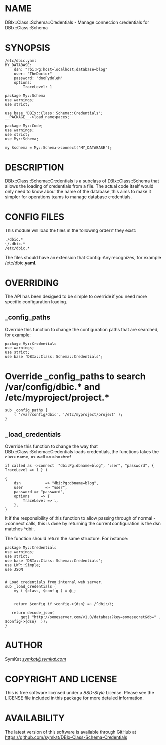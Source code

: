 # NAME

DBIx::Class::Schema::Credentials - Manage connection credentials for DBIx::Class::Schema

# SYNOPSIS

    /etc/dbic.yaml
    MY_DATABASE:
        dsn: "rbi:Pg:host=localhost;database=blog"
        user: "TheDoctor"
        password: "dnoPydoleM"
        options:
            TraceLevel: 1

    package My::Schema
    use warnings;
    use strict;

    use base 'DBIx::Class::Schema::Credentials';
    __PACKAGE__->load_namespaces;

    package My::Code;
    use warnings;
    use strict;
    use My::Schema;

    my $schema = My::Schema->connect('MY_DATABASE');

# DESCRIPTION

DBIx::Class::Schema::Credentials is a subclass of DBIx::Class::Schema that allows the loading of credentials from a file.  The actual code itself would only need to know about the name of the database, this aims to make it simpler for operations teams to manage database credentials.

# CONFIG FILES

This module will load the files in the following order if they exist:

    ./dbic.*
    ~/.dbic.*
    /etc/dbic.*

The files should have an extension that Config::Any recognizes, for example /etc/dbic.__yaml__.

# OVERRIDING

The API has been designed to be simple to override if you need more specific configuration loading.

## _config_paths

Override this function to change the configuration paths that are searched, for example:

    package My::Credentials
    use warnings;
    use strict;
    use base 'DBIx::Class::Schema::Credentials';
    

   # Override _config_paths to search /var/config/dbic.* and /etc/myproject/project.*
    sub _config_paths {
        ( '/var/config/dbic', '/etc/myproject/project' );
    }

## _load_credentials

Override this function to change the way that DBIx::Class::Schema::Credentials loads credentials, the functions takes the class name, as well as a hashref.

    if called as ->connect( "dbi:Pg:dbname=blog", "user", "password", { TraceLevel => 1 } )

    {
        dsn           => "dbi:Pg:dbname=blog",
        user          => "user",
        password => "password",
        options     => {
            TraceLevel => 1,
        },
    }

It if the responsibility of this function to allow passing through of normal ->connect calls, this is done by returning the current configuration is the dsn matches ^dbi:.

The function should return the same structure.  For instance:

    package My::Credentials
    use warnings;
    use strict;
    use base 'DBIx::Class::Schema::Credentials';
    use LWP::Simple;
    use JSON
    

    # Load credentials from internal web server.
    sub _load_credentials {
        my ( $class, $config ) = @_;
        

        return $config if $config->{dsn} =~ /^dbi:/i;

       return decode_json( 
           get( "http://someserver.com/v1.0/database?key=somesecret&db=" . $config->{dsn}  ));
    }

# AUTHOR

SymKat _<symkat@symkat.com>_

# COPYRIGHT AND LICENSE

This is free software licensed under a _BSD-Style_ License.  Please see the 
LICENSE file included in this package for more detailed information.

# AVAILABILITY

The latest version of this software is available through GitHub at
https://github.com/symkat/DBIx-Class-Schema-Credentials
